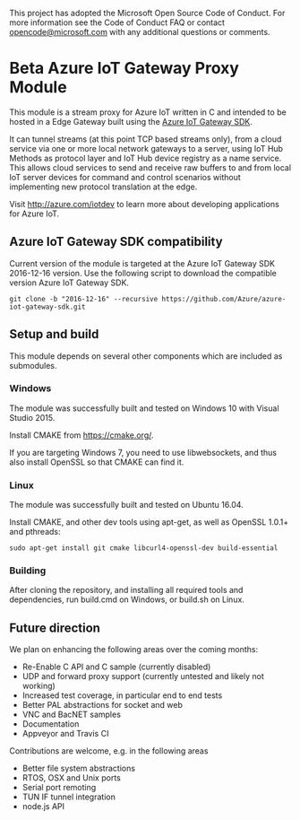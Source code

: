 This project has adopted the Microsoft Open Source Code of Conduct. For more information see the Code of Conduct FAQ or contact opencode@microsoft.com with any additional questions or comments.

# Beta Azure IoT Gateway Proxy Module

This module is a stream proxy for Azure IoT written in C and intended to be hosted in a Edge Gateway built using the [Azure IoT Gateway SDK](https://github.com/Azure/azure-iot-gateway-sdk).  

It can tunnel streams (at this point TCP based streams only), from a cloud service via one or more local network gateways to a server, using IoT Hub Methods as protocol layer and 
IoT Hub device registry as a name service.  This allows cloud services to send and receive raw buffers to and from local IoT server devices for command and control scenarios
without implementing new protocol translation at the edge.    

Visit http://azure.com/iotdev to learn more about developing applications for Azure IoT.


## Azure IoT Gateway SDK compatibility

Current version of the module is targeted at the Azure IoT Gateway SDK 2016-12-16 version.
Use the following script to download the compatible version Azure IoT Gateway SDK.
```
git clone -b "2016-12-16" --recursive https://github.com/Azure/azure-iot-gateway-sdk.git
```

## Setup and build

This module depends on several other components which are included as submodules. 

### Windows

The module was successfully built and tested on Windows 10 with Visual Studio 2015.

Install CMAKE from https://cmake.org/.

If you are targeting Windows 7, you need to use libwebsockets, and thus also install OpenSSL so that CMAKE can find it. 

### Linux

The module was successfully built and tested on Ubuntu 16.04.  

Install CMAKE, and other dev tools using apt-get, as well as OpenSSL 1.0.1+ and pthreads:
```
sudo apt-get install git cmake libcurl4-openssl-dev build-essential
```

### Building

After cloning the repository, and installing all required tools and dependencies, run build.cmd on Windows, or build.sh on Linux.


## Future direction

We plan on enhancing the following areas over the coming months:

- Re-Enable C API and C sample (currently disabled)
- UDP and forward proxy support (currently untested and likely not working)
- Increased test coverage, in particular end to end tests
- Better PAL abstractions for socket and web
- VNC and BacNET samples
- Documentation
- Appveyor and Travis CI

Contributions are welcome, e.g. in the following areas 

- Better file system abstractions
- RTOS, OSX and Unix ports
- Serial port remoting
- TUN IF tunnel integration
- node.js API

